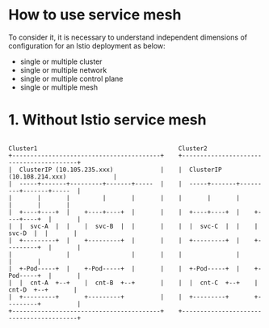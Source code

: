 # How to use service mesh

To consider it, it is necessary to understand independent dimensions of configuration for an Istio deployment as below:

- single or multiple cluster
- single or multiple network
- single or multiple control plane
- single or multiple mesh

# 1. Without Istio service mesh

```

Cluster1                                       Cluster2
+-----------------------------------------+    +-----------------------------------------+
|  ClusterIP (10.105.235.xxx)             |    |  ClusterIP (10.108.214.xxx)             |
|  -----+-------+---------+-------+-----  |    |  -----+-------+---------+-------+-----  |
|       |       |         |       |       |    |       |       |         |       |       |
|  +----+----+  |    +----+----+  |       |    |  +----+----+  |    +----+----+  |       |
|  |  svc-A  |  |    |  svc-B  |  |       |    |  |  svc-C  |  |    |  svc-D  |  |       |
|  +---------+  |    +---------+  |       |    |  +---------+  |    +---------+  |       |
|               |                 |       |    |               |                 |       |
|  +-Pod-----+  |    +-Pod-----+  |       |    |  +-Pod-----+  |    +-Pod-----+  |       |
|  |  cnt-A  +--+    |  cnt-B  +--+       |    |  |  cnt-C  +--+    |  cnt-D  +--+       |
|  +---------+       +---------+          |    |  +---------+       +---------+          |
+-----------------------------------------+    +-----------------------------------------+



```
